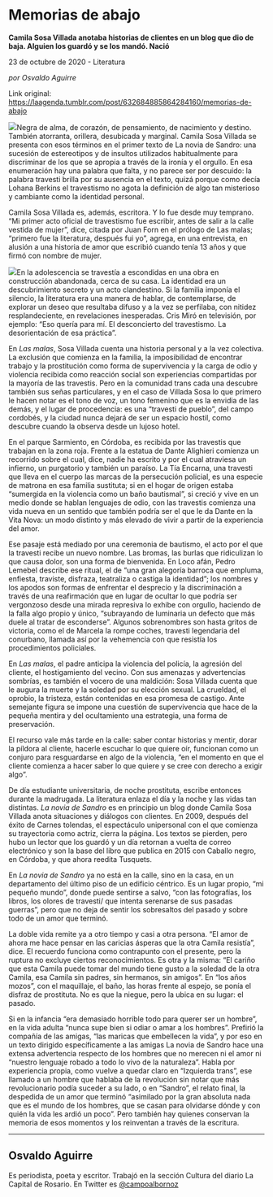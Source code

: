 # Memorias de abajo

**Camila Sosa Villada anotaba historias de clientes en un blog que dio de baja. Alguien los guardó y se los mandó. Nació**

23 de octubre de 2020 - Literatura

_por Osvaldo Aguirre_

Link original: https://laagenda.tumblr.com/post/632684885864284160/memorias-de-abajo

![](https://64.media.tumblr.com/ffdbb34aeb52b3512c967478482d7971/b7b5c8565b0347fb-42/s250x400/897cad93233191005f9b044fc8cbb7f603aa0aa6.jpg)Negra de alma, de corazón, de pensamiento, de nacimiento y destino. También atorranta, orillera, desubicada y marginal. Camila Sosa Villada se presenta con esos términos en el primer texto de La novia de Sandro: una sucesión de estereotipos y de insultos utilizados habitualmente para discriminar de los que se apropia a través de la ironía y el orgullo. En esa enumeración hay una palabra que falta, y no parece ser por descuido: la palabra travesti brilla por su ausencia en el texto, quizá porque como decía Lohana Berkins el travestismo no agota la definición de algo tan misterioso y cambiante como la identidad personal.


Camila Sosa Villada es, además, escritora. Y lo fue desde muy temprano. “Mi primer acto oficial de travestismo fue escribir, antes de salir a la calle vestida de mujer”, dice, citada por Juan Forn en el prólogo de Las malas; “primero fue la literatura, después fui yo”, agrega, en una entrevista, en alusión a una historia de amor que escribió cuando tenía 13 años y que firmó con nombre de mujer.


![](https://64.media.tumblr.com/ffdbb34aeb52b3512c967478482d7971/b7b5c8565b0347fb-42/s250x400/897cad93233191005f9b044fc8cbb7f603aa0aa6.jpg)En la adolescencia se travestía a escondidas en una obra en construcción abandonada, cerca de su casa. La identidad era un descubrimiento secreto y un acto clandestino. Si la familia imponía el silencio, la literatura era una manera de hablar, de contemplarse, de explorar un deseo que resultaba difuso y a la vez se perfilaba, con nitidez resplandeciente, en revelaciones inesperadas. Cris Miró en televisión, por ejemplo: “Eso quería para mí. El desconcierto del travestismo. La desorientación de esa práctica”.


En *Las malas*, Sosa Villada cuenta una historia personal y a la vez colectiva. La exclusión que comienza en la familia, la imposibilidad de encontrar trabajo y la prostitución como forma de supervivencia y la carga de odio y violencia recibida como reacción social son experiencias compartidas por la mayoría de las travestis. Pero en la comunidad trans cada una descubre también sus señas particulares, y en el caso de Villada Sosa lo que primero le hacen notar es el tono de voz, un tono femenino que es la envidia de las demás, y el lugar de procedencia: es una “travesti de pueblo”, del campo cordobés, y la ciudad nunca dejará de ser un espacio hostil, como descubre cuando la observa desde un lujoso hotel.


En el parque Sarmiento, en Córdoba, es recibida por las travestis que trabajan en la zona roja. Frente a la estatua de Dante Alighieri comienza un recorrido sobre el cual, dice, nadie ha escrito y por el cual atraviesa un infierno, un purgatorio y también un paraíso. La Tía Encarna, una travesti que lleva en el cuerpo las marcas de la persecución policial, es una especie de matrona en esa familia sustituta; si en el hogar de origen estaba “sumergida en la violencia como un baño bautismal”, si creció y vive en un medio donde se hablan lenguajes de odio, con las travestis comienza una vida nueva en un sentido que también podría ser el que le da Dante en la Vita Nova: un modo distinto y más elevado de vivir a partir de la experiencia del amor.


Ese pasaje está mediado por una ceremonia de bautismo, el acto por el que la travesti recibe un nuevo nombre. Las bromas, las burlas que ridiculizan lo que causa dolor, son una forma de bienvenida. En Loco afán, Pedro Lemebel describe ese ritual, el de “una gran alegoría barroca que empluma, enfiesta, traviste, disfraza, teatraliza o castiga la identidad”; los nombres y los apodos son formas de enfrentar el desprecio y la discriminación a través de una reafirmación que en lugar de ocultar lo que podría ser vergonzoso desde una mirada represiva lo exhibe con orgullo, haciendo de la falla algo propio y único, “subrayando de luminaria un defecto que más duele al tratar de esconderse”. Algunos sobrenombres son hasta gritos de victoria, como el de Marcela la rompe coches, travesti legendaria del conurbano, llamada así por la vehemencia con que resistía los procedimientos policiales.


En *Las malas*, el padre anticipa la violencia del policía, la agresión del cliente, el hostigamiento del vecino. Con sus amenazas y advertencias sombrías, es también el vocero de una maldición: Sosa Villada cuenta que le augura la muerte y la soledad por su elección sexual. La crueldad, el oprobio, la tristeza, están contenidas en esa promesa de castigo. Ante semejante figura se impone una cuestión de supervivencia que hace de la pequeña mentira y del ocultamiento una estrategia, una forma de preservación.


El recurso vale más tarde en la calle: saber contar historias y mentir, dorar la píldora al cliente, hacerle escuchar lo que quiere oír, funcionan como un conjuro para resguardarse en algo de la violencia, “en el momento en que el cliente comienza a hacer saber lo que quiere y se cree con derecho a exigir algo”.


De día estudiante universitaria, de noche prostituta, escribe entonces durante la madrugada. La literatura enlaza el día y la noche y las vidas tan distintas. *La novia de Sandro* es en principio un blog donde Camila Sosa Villada anota situaciones y diálogos con clientes. En 2009, después del éxito de Carnes tolendas, el espectáculo unipersonal con el que comienza su trayectoria como actriz, cierra la página. Los textos se pierden, pero hubo un lector que los guardó y un día retornan a vuelta de correo electrónico y son la base del libro que publica en 2015 con Caballo negro, en Córdoba, y que ahora reedita Tusquets.


En *La novia de Sandro* ya no está en la calle, sino en la casa, en un departamento del último piso de un edificio céntrico. Es un lugar propio, “mi pequeño mundo”, donde puede sentirse a salvo, “con las fotografías, los libros, los olores de travesti/ que intenta serenarse de sus pasadas guerras”, pero que no deja de sentir los sobresaltos del pasado y sobre todo de un amor que terminó.


La doble vida remite ya a otro tiempo y casi a otra persona. “El amor de ahora me hace pensar en las caricias ásperas que la otra Camila resistía”, dice. El recuerdo funciona como contrapunto con el presente, pero la ruptura no excluye ciertos reconocimientos. Es otra y la misma: “El cariño que esta Camila puede tomar del mundo tiene gusto a la soledad de la otra Camila, esa Camila sin padres, sin hermanos, sin amigos”. En “los años mozos”, con el maquillaje, el baño, las horas frente al espejo, se ponía el disfraz de prostituta. No es que la niegue, pero la ubica en su lugar: el pasado.


Si en la infancia “era demasiado horrible todo para querer ser un hombre”, en la vida adulta “nunca supe bien si odiar o amar a los hombres”. Prefirió la compañía de las amigas, “las maricas que embellecen la vida”, y por eso en un texto dirigido específicamente a las amigas La novia de Sandro hace una extensa advertencia respecto de los hombres que no merecen ni el amor ni “nuestro lenguaje robado a todo lo vivo de la naturaleza”. Habla por experiencia propia, como vuelve a quedar claro en “Izquierda trans”, ese llamado a un hombre que hablaba de la revolución sin notar que más revolucionario podía suceder a su lado, o en “Sandro”, el relato final, la despedida de un amor que terminó “asimilado por la gran absoluta nada que es el mundo de los hombres, que se casan para olvidarse dónde y con quién la vida les ardió un poco”. Pero también hay quienes conservan la memoria de esos momentos y los reinventan a través de la escritura.




---

 Osvaldo Aguirre
----------------

 Es periodista, poeta y escritor. Trabajó en la sección Cultura del diario La Capital de Rosario. En Twitter es [@campoalbornoz](https://twitter.com/campoalbornoz) 

